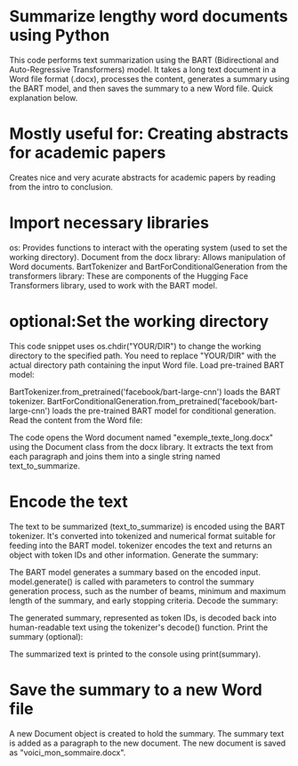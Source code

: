 # Summarize lengthy word documents using Python
This code performs text summarization using the BART (Bidirectional and Auto-Regressive Transformers) model. It takes a long text document in a Word file format (.docx), processes the content, generates a summary using the BART model, and then saves the summary to a new Word file. Quick explanation below.

# Mostly useful for: Creating abstracts for academic papers
Creates nice and very acurate abstracts for academic papers by reading from the intro to conclusion.

# Import necessary libraries

os: Provides functions to interact with the operating system (used to set the working directory).
Document from the docx library: Allows manipulation of Word documents.
BartTokenizer and BartForConditionalGeneration from the transformers library: These are components of the Hugging Face Transformers library, used to work with the BART model.

# optional:Set the working directory

This code snippet uses os.chdir("YOUR/DIR") to change the working directory to the specified path. You need to replace "YOUR/DIR" with the actual directory path containing the input Word file.
Load pre-trained BART model:

BartTokenizer.from_pretrained('facebook/bart-large-cnn') loads the BART tokenizer.
BartForConditionalGeneration.from_pretrained('facebook/bart-large-cnn') loads the pre-trained BART model for conditional generation.
Read the content from the Word file:

The code opens the Word document named "exemple_texte_long.docx" using the Document class from the docx library.
It extracts the text from each paragraph and joins them into a single string named text_to_summarize.

# Encode the text

The text to be summarized (text_to_summarize) is encoded using the BART tokenizer. It's converted into tokenized and numerical format suitable for feeding into the BART model.
tokenizer encodes the text and returns an object with token IDs and other information.
Generate the summary:

The BART model generates a summary based on the encoded input.
model.generate() is called with parameters to control the summary generation process, such as the number of beams, minimum and maximum length of the summary, and early stopping criteria.
Decode the summary:

The generated summary, represented as token IDs, is decoded back into human-readable text using the tokenizer's decode() function.
Print the summary (optional):

The summarized text is printed to the console using print(summary).

# Save the summary to a new Word file

A new Document object is created to hold the summary.
The summary text is added as a paragraph to the new document.
The new document is saved as "voici_mon_sommaire.docx".
